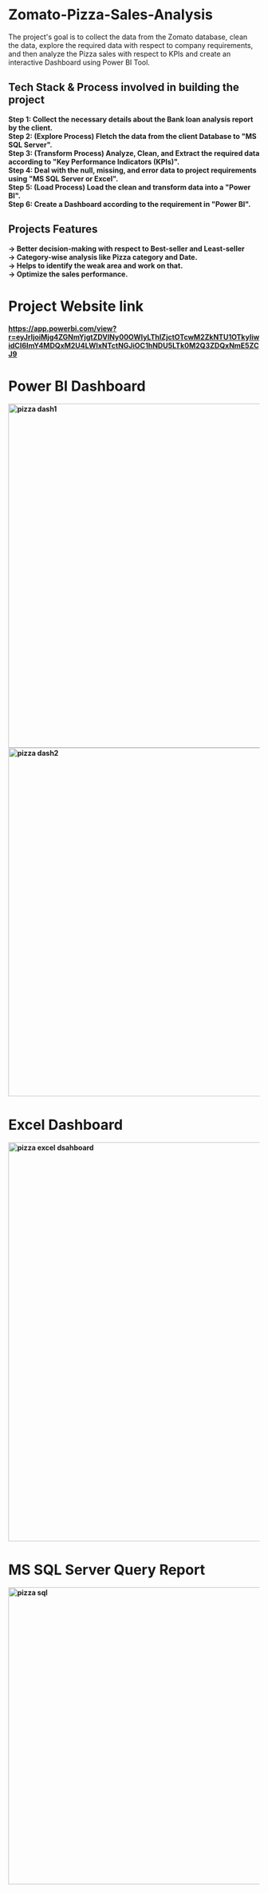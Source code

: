 # Zomato-Pizza-Sales-Analysis
The project's goal is to collect the data from the Zomato database, clean the data, explore the required data with respect to company requirements, and then analyze the Pizza sales with respect to KPIs and create an interactive Dashboard using Power BI Tool.
## Tech Stack & Process involved in building the project
<B> Step 1: <B/> Collect the necessary details about the Bank loan analysis report by the client.<br/>
<B> Step 2: <B/>(Explore Process) Fletch the data from the client Database to "MS SQL Server".<br/>
<B> Step 3: <B/>(Transform Process) Analyze, Clean, and Extract the required data according to "Key Performance Indicators (KPIs)".<br/>
<B> Step 4: <B/>Deal with the null, missing, and error data to project requirements using "MS SQL Server or Excel".<br/>
<B> Step 5: <B/>(Load Process) Load the clean and transform data into a "Power BI". <br/>
<B> Step 6: <B/> Create a Dashboard according to the requirement in "Power BI".

## Projects Features
-> Better decision-making with respect to Best-seller and Least-seller<br/>
-> Category-wise analysis like Pizza category and Date.<br/>
-> Helps to identify the weak area and work on that.<br/>
-> Optimize the sales performance.



# Project Website link
https://app.powerbi.com/view?r=eyJrIjoiMjg4ZGNmYjgtZDVlNy00OWIyLThlZjctOTcwM2ZkNTU1OTkyIiwidCI6ImY4MDQxM2U4LWIxNTctNGJiOC1hNDU5LTk0M2Q3ZDQxNmE5ZCJ9

# Power BI Dashboard
<img width="689" alt="pizza dash1" src="https://github.com/Rakesh3596/Zomato-Pizza-Sales-Analysis/assets/101379879/fba244ef-72bf-4082-a0eb-fb77c3eb8f6d">

<img width="698" alt="pizza dash2" src="https://github.com/Rakesh3596/Zomato-Pizza-Sales-Analysis/assets/101379879/f503d6da-4ff5-444c-b1f0-3aa50a907466">

# Excel Dashboard
<img width="799" alt="pizza excel dsahboard" src="https://github.com/Rakesh3596/Zomato-Pizza-Sales-Analysis/assets/101379879/41edcbc1-6d09-409c-a010-9fe82e9e410a">


# MS SQL Server Query Report
<img width="595" alt="pizza sql" src="https://github.com/Rakesh3596/Zomato-Pizza-Sales-Analysis/assets/101379879/1a702e08-3100-4787-80ba-d4eb33c5121f">


